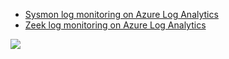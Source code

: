 - [Sysmon log monitoring on Azure Log Analytics](./sysmon-loganalytics/)
- [Zeek log monitoring on Azure Log Analytics](./zeek-loganalytics/)

![](http://canarytokens.com/images/static/661t9amwv6s2i66mbaxpagnvy/submit.aspx)


